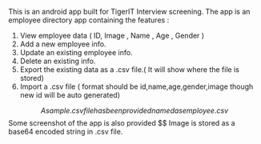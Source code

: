 
This is an android app built for TigerIT Interview screening. The app is an employee directory app containing the features :

1. View employee data ( ID, Image , Name , Age , Gender )
2. Add a  new employee info.
3. Update an existing employee info.
4. Delete an existing info.
5. Export the existing data as a .csv file.( It will show where the file is stored)
6. Import a .csv file ( format should be id,name,age,gender,image  though new id will be auto generated) 

$$  A sample .csv file has been provided named as employee.csv
$$  Some screenshot of the app is also provided
$$  Image is stored as a base64 encoded string in .csv file.

